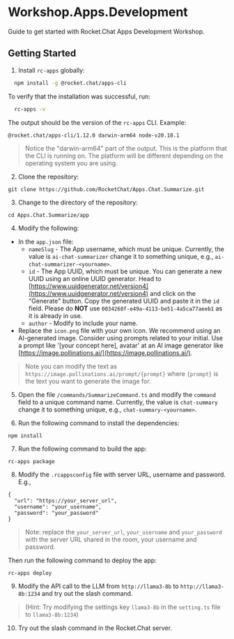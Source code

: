 # Workshop.Apps.Development
Guide to get started with Rocket.Chat Apps Development Workshop.

## Getting Started

1. Install `rc-apps` globally:

```bash
  npm install -g @rocket.chat/apps-cli
```

To verify that the installation was successful, run:

```bash
  rc-apps -v
```
The output should be the version of the `rc-apps` CLI. Example:

```bash
@rocket.chat/apps-cli/1.12.0 darwin-arm64 node-v20.18.1
```

> Notice the "darwin-arm64" part of the output. This is the platform that the CLI is running on. The platform will be different depending on the operating system you are using.

2. Clone the repository:
```
git clone https://github.com/RocketChat/Apps.Chat.Summarize.git
```

3. Change to the directory of the repository:
```
cd Apps.Chat.Summarize/app 
```

4. Modify the following:
- In the `app.json` file:
  - `nameSlug` - The App username, which must be unique. Currently, the value is `ai-chat-summarizer` change it to something unique, e.g., `ai-chat-summarizer-<yourname>`.
  - `id` - The App UUID, which must be unique. You can generate a new UUID using an online UUID generator. Head to [https://www.uuidgenerator.net/version4](https://www.uuidgenerator.net/version4) and click on the "Generate" button. Copy the generated UUID and paste it in the `id` field. Please do **NOT** use `0034268f-e49a-4113-be51-4a5ca77aeeb1` as it is already in use.
  - `author` - Modify to include your name.
- Replace the `icon.png` file with your own icon. We recommend using an AI-generated image. Consider using prompts related to your initial. Use a prompt like '[your concept here], avatar' at an AI image generator like [https://image.pollinations.ai/](https://image.pollinations.ai/).
> Note you can modify the text as `https://image.pollinations.ai/prompt/{prompt}` where `{prompt}` is the text you want to generate the image for.

5. Open the file `/commands/SummarizeCommand.ts` and modify the `command` field to a unique command name. Currently, the value is `chat-summary` change it to something unique, e.g., `chat-summary-<yourname>`.

6. Run the following command to install the dependencies:
```
npm install
```

7. Run the following command to build the app:
```
rc-apps package
```

8. Modify the `.rcappsconfig` file with  server URL, username and password.
  E.g., 
  ```
  {
    "url": "https://your_server_url",
    "username": "your_username",
    "password": "your_password"
  }
  ```
  > Note: replace the `your_server_url`, `your_username` and `your_password` with the server URL shared in the room, your username and password.

Then run the following command to deploy the app:
```
rc-apps deploy
```

9. Modify the API call to the LLM from `http://llama3-8b` to `http://llama3-8b:1234` and try out the slash command. 

> (Hint: Try modifying the settings key `llama3-8b` in the `setting.ts` file to `llama3-8b:1234`)
10. Try out the slash command in the Rocket.Chat server.